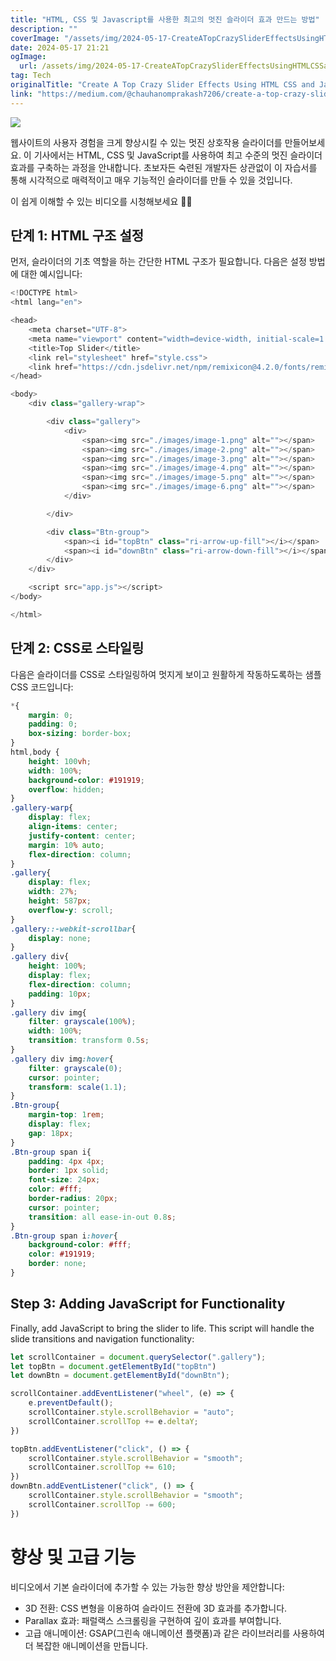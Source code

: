 ```yaml
---
title: "HTML, CSS 및 Javascript를 사용한 최고의 멋진 슬라이더 효과 만드는 방법"
description: ""
coverImage: "/assets/img/2024-05-17-CreateATopCrazySliderEffectsUsingHTMLCSSandJavascript_0.png"
date: 2024-05-17 21:21
ogImage: 
  url: /assets/img/2024-05-17-CreateATopCrazySliderEffectsUsingHTMLCSSandJavascript_0.png
tag: Tech
originalTitle: "Create A Top Crazy Slider Effects Using HTML CSS and Javascript"
link: "https://medium.com/@chauhanomprakash7206/create-a-top-crazy-slider-effects-using-html-css-and-javascript-4f54d6e7d2f7"
---
```



<img src="https://miro.medium.com/v2/resize:fit:1140/1*5lwNm-FVTRS5eGwUvm8Hbw.gif" />

웹사이트의 사용자 경험을 크게 향상시킬 수 있는 멋진 상호작용 슬라이더를 만들어보세요. 이 기사에서는 HTML, CSS 및 JavaScript를 사용하여 최고 수준의 멋진 슬라이더 효과를 구축하는 과정을 안내합니다. 초보자든 숙련된 개발자든 상관없이 이 자습서를 통해 시각적으로 매력적이고 매우 기능적인 슬라이더를 만들 수 있을 것입니다.

이 쉽게 이해할 수 있는 비디오를 시청해보세요 🙏😁

## 단계 1: HTML 구조 설정

<div class="content-ad"></div>

먼저, 슬라이더의 기초 역할을 하는 간단한 HTML 구조가 필요합니다. 다음은 설정 방법에 대한 예시입니다:

```js
<!DOCTYPE html>
<html lang="en">

<head>
    <meta charset="UTF-8">
    <meta name="viewport" content="width=device-width, initial-scale=1.0">
    <title>Top Slider</title>
    <link rel="stylesheet" href="style.css">
    <link href="https://cdn.jsdelivr.net/npm/remixicon@4.2.0/fonts/remixicon.css" rel="stylesheet" />
</head>

<body>
    <div class="gallery-wrap">

        <div class="gallery">
            <div>
                <span><img src="./images/image-1.png" alt=""></span>
                <span><img src="./images/image-2.png" alt=""></span>
                <span><img src="./images/image-3.png" alt=""></span>
                <span><img src="./images/image-4.png" alt=""></span>
                <span><img src="./images/image-5.png" alt=""></span>
                <span><img src="./images/image-6.png" alt=""></span>
            </div>

        </div>

        <div class="Btn-group">
            <span><i id="topBtn" class="ri-arrow-up-fill"></i></span>
            <span><i id="downBtn" class="ri-arrow-down-fill"></i></span>
        </div>
    </div>

    <script src="app.js"></script>
</body>

</html>
```

## 단계 2: CSS로 스타일링

다음은 슬라이더를 CSS로 스타일링하여 멋지게 보이고 원활하게 작동하도록하는 샘플 CSS 코드입니다:

<div class="content-ad"></div>

```css
*{
    margin: 0;
    padding: 0;
    box-sizing: border-box;
}
html,body {  
    height: 100vh;
    width: 100%;
    background-color: #191919;
    overflow: hidden;
}
.gallery-warp{
    display: flex;
    align-items: center;
    justify-content: center;
    margin: 10% auto;
    flex-direction: column;
}
.gallery{
    display: flex;
    width: 27%;
    height: 587px;
    overflow-y: scroll;
}
.gallery::-webkit-scrollbar{
    display: none;
}
.gallery div{
    height: 100%;
    display: flex;
    flex-direction: column;
    padding: 10px;
}
.gallery div img{
    filter: grayscale(100%);
    width: 100%;
    transition: transform 0.5s;
}
.gallery div img:hover{
    filter: grayscale(0);
    cursor: pointer;
    transform: scale(1.1);
}
.Btn-group{
    margin-top: 1rem;
    display: flex;
    gap: 18px;
}
.Btn-group span i{
    padding: 4px 4px;
    border: 1px solid;
    font-size: 24px;
    color: #fff;
    border-radius: 20px;
    cursor: pointer;
    transition: all ease-in-out 0.8s;
}
.Btn-group span i:hover{
    background-color: #fff;
    color: #191919;
    border: none;
}
```
## Step 3: Adding JavaScript for Functionality

Finally, add JavaScript to bring the slider to life. This script will handle the slide transitions and navigation functionality:

```js
let scrollContainer = document.querySelector(".gallery");
let topBtn = document.getElementById("topBtn")
let downBtn = document.getElementById("downBtn");

scrollContainer.addEventListener("wheel", (e) => {
    e.preventDefault();
    scrollContainer.style.scrollBehavior = "auto";
    scrollContainer.scrollTop += e.deltaY;
})

topBtn.addEventListener("click", () => {
    scrollContainer.style.scrollBehavior = "smooth";
    scrollContainer.scrollTop += 610;
})
downBtn.addEventListener("click", () => {
    scrollContainer.style.scrollBehavior = "smooth";
    scrollContainer.scrollTop -= 600;
})
```

<div class="content-ad"></div>

# 향상 및 고급 기능

비디오에서 기본 슬라이더에 추가할 수 있는 가능한 향상 방안을 제안합니다:

- 3D 전환: CSS 변형을 이용하여 슬라이드 전환에 3D 효과를 추가합니다.
- Parallax 효과: 패럴랙스 스크롤링을 구현하여 깊이 효과를 부여합니다.
- 고급 애니메이션: GSAP(그린속 애니메이션 플랫폼)과 같은 라이브러리를 사용하여 더 복잡한 애니메이션을 만듭니다.